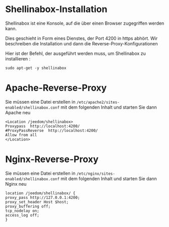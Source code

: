 # Shellinabox-Installation

Shellinabox ist eine Konsole, auf die über einen Browser zugegriffen werden kann.

Dies geschieht in Form eines Dienstes, der Port 4200 in https abhört. Wir beschreiben die Installation und dann die Reverse-Proxy-Konfigurationen

Hier ist der Befehl, der ausgeführt werden muss, um Shellinabox zu installieren :

``sudo apt-get -y shellinabox``

# Apache-Reverse-Proxy

Sie müssen eine Datei erstellen in ``/etc/apache2/sites-enabled/shellinabox.conf`` mit dem folgenden Inhalt und starten Sie dann Apache neu

````
<Location /jeedom/shellinabox>
Proxypass  http://localhost:4200/
#ProxyPassReverse  http://localhost:4200/
Allow from all
</Location>
````

# Nginx-Reverse-Proxy

Sie müssen eine Datei erstellen in ``/etc/nginx/sites-enabled/shellinabox.conf`` mit dem folgenden Inhalt und starten Sie dann Nginx neu

````
location /jeedom/shellinabox/ {
proxy_pass http://127.0.0.1:4200;
proxy_set_header Host $host;
proxy_buffering off;
tcp_nodelay on;
access_log off;
}
````
